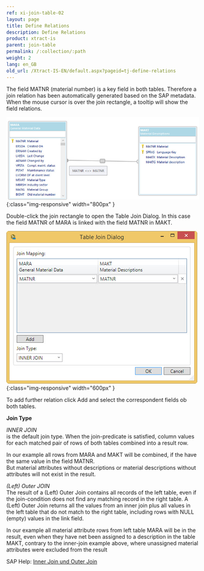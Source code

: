 ```yaml
---
ref: xi-join-table-02
layout: page
title: Define Relations
description: Define Relations
product: xtract-is
parent: join-table
permalink: /:collection/:path
weight: 2
lang: en_GB
old_url: /Xtract-IS-EN/default.aspx?pageid=tj-define-relations
---
```



The field MATNR (material number) is a key field in both tables. Therefore a join relation has been automatically generated based on the SAP metadata.
When the mouse cursor is over the join rectangle, a tooltip will show the field relations.

![tj-2-tables-where](/img/content/tj-2-tables-where.jpg){:class="img-responsive" width="800px" }

Double-click the join rectangle to open the Table Join Dialog. 
In this case the field MATNR of MARA is linked with the field MATNR in MAKT.


![tj-relation](/img/content/tj-relation.jpg){:class="img-responsive" width="600px" }

To add further relation click Add and select the correspondent fields ob both tables. 

**Join Type**

*INNER JOIN*<br>
is the default join type.
When the join-predicate is satisfied, column values for each matched pair of rows of both tables combined into a result row.

In our example all rows from MARA and MAKT will be combined, if the have the same value in the field MATNR.  
But material attributes without descriptions or material descriptions without attributes will not exist in the result. 

*(Left) Outer JOIN*<br>
The result of a (Left) Outer Join contains all records of the left table, even if the join-condition does not find any matching record in the right table.
A (Left) Outer Join returns all the values from an inner join plus all values in the left table that do not match to the right table, including rows with NULL (empty) values in the link field.

In our example all material attribute rows from left table MARA will be in the result, even when they have net been assigned to a description in the table MAKT,
contrary to the inner-join example above, where unassigned material attributes were excluded from the result
 

SAP Help: [Inner Join und Outer Join](https://help.sap.com/http.svc/login?url=%2Fsaphelp_erp60_sp%2Fhelpdata%2Fen%2Fcf%2F21ec77446011d189700000e8322d00%2Fcontent.htm)